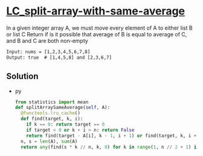 # [LC_split-array-with-same-average](https://leetcode.com/problems/split-array-with-same-average)

In a given integer array A, we must move every element of A to either list B or list C
Return if is it possible that average of B is equal to average of C, and B and C are both non-empty

```txt
Input: nums = [1,2,3,4,5,6,7,8]
Output: true  # [1,4,5,8] and [2,3,6,7]
```

## Solution

* py

  ```py
  from statistics import mean
  def splitArraySameAverage(self, A):
    @functools.lru_cache()
    def find(target, k, i):
      if k == 0: return target == 0
      if target < 0 or k + i > n: return False
      return find(target - A[i], k - 1, i + 1) or find(target, k, i + 1)
    n, s = len(A), sum(A)
    return any(find(s * k // n, k, 0) for k in range(1, n // 2 + 1) if s * k % n == 0)
  ```
